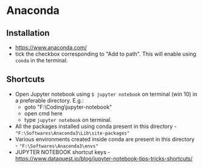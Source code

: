 # Anaconda

## Installation
* https://www.anaconda.com/
* tick the checkbox corresponding to "Add to path". This will enable using `conda` in the terminal.

## Shortcuts
* Open Jupyter notebook using `$ jupyter notebook` on terminal (win 10) in a preferable directory.
  E.g.:
  - goto "F:\Coding\jupyter-notebook"
  - open cmd here
  - type `jupyter notebook` on terminal.
* All the packages installed using conda present in this directory - `"F:\Softwares\Anaconda3\Lib\site-packages"`
* Various environments created inside conda are present in this directory - `"F:\Softwares\Anaconda3\envs"`
* JUPYTER NOTEBOOK shortcut keys - 
  https://www.dataquest.io/blog/jupyter-notebook-tips-tricks-shortcuts/
